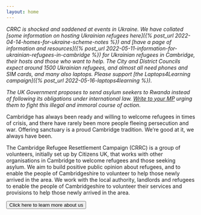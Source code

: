 ```yaml
---
layout: home
---
```


*CRRC is shocked and saddened at events in Ukraine. We have collated [some information on hosting Ukrainian refugees here]({% post_url 2022-04-14-homes-for-ukraine-scheme-notes %}) and [have a page of information and resources]({% post_url 2022-05-11-information-for-ukrainian-refugees-in-cambridge %}) for Ukrainian refugees in Cambridge, their hosts and those who want to help. The City and District Councils expect around 1500 Ukrainian refugees, and almost all need phones and SIM cards, and many also laptops. Please support [the Laptops4Learning campaign]({% post_url 2022-05-16-laptops4learning %}).*

*The UK Government proposes to send asylum seekers to Rwanda instead of following its obligations under international law. [Write to your MP](https://www.writetothem.com/) urging them to fight this illegal and immoral course of action.*

Cambridge has always been ready and willing to welcome refugees in times of crisis, and there have rarely been more people fleeing persecution and war. Offering sanctuary is a proud Cambridge tradition. We’re good at it, we always have been.

The Cambridge Refugee Resettlement Campaign (CRRC) is a group of volunteers, initially set up by Citizens UK, that works with other organisations in Cambridge to welcome refugees and those seeking asylum. We aim to build positive public opinion about refugees, and to enable the people of Cambridgeshire to volunteer to help those newly arrived in the area. We work with the local authority, landlords and refugees to enable the people of Cambridgeshire to volunteer their services and provisions to help those newly arrived in the area.

<a href="{% link about-us.md %}">
  <button class="btn donate">Click here to learn more about us</button>
</a>
